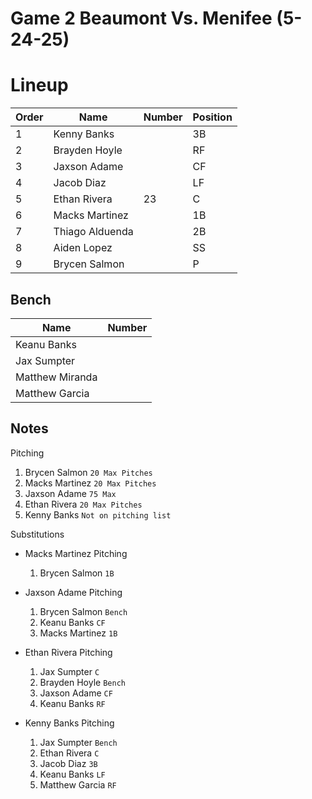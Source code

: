 # Game 2 Beaumont Vs. Menifee (5-24-25)

# Lineup

| Order | Name            | Number   | Position |
| ------| ----------------| ---------| ---------|
| 1     | Kenny Banks     |          | 3B       |
| 2     | Brayden Hoyle   |          | RF       |
| 3     | Jaxson Adame    |          | CF       |
| 4     | Jacob Diaz      |          | LF       |
| 5     | Ethan Rivera    | 23       | C        |
| 6     | Macks Martinez  |          | 1B       |
| 7     | Thiago Alduenda |          | 2B       |
| 8     | Aiden Lopez     |          | SS       |
| 9     | Brycen Salmon   |          |  P       |


## Bench

| Name             | Number   |
| -----------------| ---------|
| Keanu Banks      |          |
| Jax Sumpter      |          |
| Matthew Miranda  |          |
| Matthew Garcia   |          |


## Notes

Pitching

1. Brycen Salmon `20 Max Pitches`
2. Macks Martinez `20 Max Pitches`
3. Jaxson Adame `75 Max`
4. Ethan Rivera `20 Max Pitches`
5. Kenny Banks `Not on pitching list`

Substitutions

- Macks Martinez Pitching

	1. Brycen Salmon `1B`
	   
- Jaxson Adame Pitching

	1. Brycen Salmon `Bench`
	2. Keanu Banks `CF`
	3. Macks Martinez `1B`
	
- Ethan Rivera Pitching

	1. Jax Sumpter `C`
	2. Brayden Hoyle `Bench`
	3. Jaxson Adame `CF`
	4. Keanu Banks `RF`
 
-  Kenny Banks Pitching

	1. Jax Sumpter `Bench`
	2. Ethan Rivera `C`
	3. Jacob Diaz `3B`
	4. Keanu Banks `LF`
	5. Matthew Garcia `RF`




